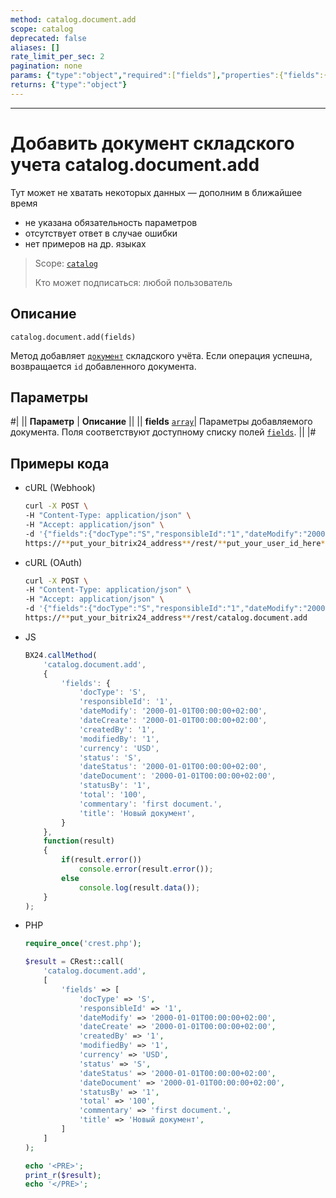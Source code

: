 ```yaml
---
method: catalog.document.add
scope: catalog
deprecated: false
aliases: []
rate_limit_per_sec: 2
pagination: none
params: {"type":"object","required":["fields"],"properties":{"fields":{"type":"object"}}}
returns: {"type":"object"}
---
```



---

# Добавить документ складского учета catalog.document.add



Тут может не хватать некоторых данных — дополним в ближайшее время







- не указана обязательность параметров
- отсутствует ответ в случае ошибки
- нет примеров на др. языках
  




> Scope: [`catalog`](../../scopes/permissions.md)
>
> Кто может подписаться: любой пользователь

## Описание

```http
catalog.document.add(fields)
```

Метод добавляет [`документ`](../enum/catalog-enum-get-store-document-types.md) складского учёта.
Если операция успешна, возвращается `id` добавленного документа.

## Параметры

#|
|| **Параметр** | **Описание** ||
|| **fields**
[`array`](../../data-types.md)| Параметры добавляемого документа. Поля соответствуют доступному списку полей [`fields`](catalog-document-get-fields.md). ||
|#



## Примеры кода





- cURL (Webhook)

    ```bash
    curl -X POST \
    -H "Content-Type: application/json" \
    -H "Accept: application/json" \
    -d '{"fields":{"docType":"S","responsibleId":"1","dateModify":"2000-01-01T00:00:00+02:00","dateCreate":"2000-01-01T00:00:00+02:00","createdBy":"1","modifiedBy":"1","currency":"USD","status":"S","dateStatus":"2000-01-01T00:00:00+02:00","dateDocument":"2000-01-01T00:00:00+02:00","statusBy":"1","total":"100","commentary":"first document.","title":"Новый документ"}}' \
    https://**put_your_bitrix24_address**/rest/**put_your_user_id_here**/**put_your_webbhook_here**/catalog.document.add
    ```

- cURL (OAuth)

    ```bash
    curl -X POST \
    -H "Content-Type: application/json" \
    -H "Accept: application/json" \
    -d '{"fields":{"docType":"S","responsibleId":"1","dateModify":"2000-01-01T00:00:00+02:00","dateCreate":"2000-01-01T00:00:00+02:00","createdBy":"1","modifiedBy":"1","currency":"USD","status":"S","dateStatus":"2000-01-01T00:00:00+02:00","dateDocument":"2000-01-01T00:00:00+02:00","statusBy":"1","total":"100","commentary":"first document.","title":"Новый документ"},"auth":"**put_access_token_here**"}' \
    https://**put_your_bitrix24_address**/rest/catalog.document.add
    ```

- JS

    ```js
    BX24.callMethod(
        'catalog.document.add',
        {
            'fields': {
                'docType': 'S',
                'responsibleId': '1',
                'dateModify': '2000-01-01T00:00:00+02:00',
                'dateCreate': '2000-01-01T00:00:00+02:00',
                'createdBy': '1',
                'modifiedBy': '1',
                'currency': 'USD',
                'status': 'S',
                'dateStatus': '2000-01-01T00:00:00+02:00',
                'dateDocument': '2000-01-01T00:00:00+02:00',
                'statusBy': '1',
                'total': '100',
                'commentary': 'first document.',
                'title': 'Новый документ',
            }
        },
        function(result)
        {
            if(result.error())
                console.error(result.error());
            else
                console.log(result.data());
        }
    );
    ```

- PHP

    ```php
    require_once('crest.php');

    $result = CRest::call(
        'catalog.document.add',
        [
            'fields' => [
                'docType' => 'S',
                'responsibleId' => '1',
                'dateModify' => '2000-01-01T00:00:00+02:00',
                'dateCreate' => '2000-01-01T00:00:00+02:00',
                'createdBy' => '1',
                'modifiedBy' => '1',
                'currency' => 'USD',
                'status' => 'S',
                'dateStatus' => '2000-01-01T00:00:00+02:00',
                'dateDocument' => '2000-01-01T00:00:00+02:00',
                'statusBy' => '1',
                'total' => '100',
                'commentary' => 'first document.',
                'title' => 'Новый документ',
            ]
        ]
    );

    echo '<PRE>';
    print_r($result);
    echo '</PRE>';
    ```




